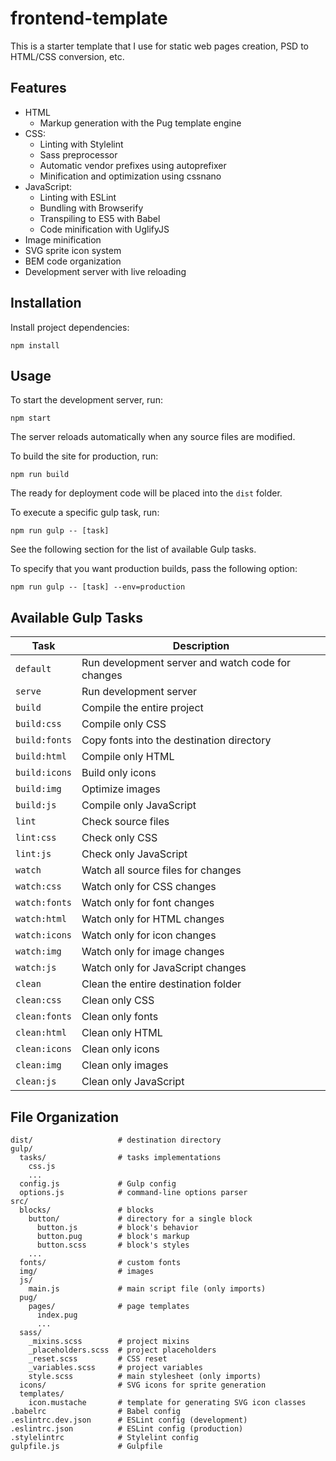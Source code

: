 frontend-template
=================
This is a starter template that I use for static web pages creation, PSD to
HTML/CSS conversion, etc.

Features
--------
* HTML
  * Markup generation with the Pug template engine
* CSS:
  * Linting with Stylelint
  * Sass preprocessor
  * Automatic vendor prefixes using autoprefixer
  * Minification and optimization using cssnano
* JavaScript:
  * Linting with ESLint
  * Bundling with Browserify
  * Transpiling to ES5 with Babel
  * Code minification with UglifyJS
* Image minification
* SVG sprite icon system
* BEM code organization
* Development server with live reloading

Installation
------------
Install project dependencies:
```
npm install
```

Usage
-----
To start the development server, run:
```
npm start
```
The server reloads automatically when any source files are modified.

To build the site for production, run:
```
npm run build
```
The ready for deployment code will be placed into the `dist` folder.

To execute a specific gulp task, run:
```
npm run gulp -- [task]
```
See the following section for the list of available Gulp tasks.

To specify that you want production builds, pass the following option:
```
npm run gulp -- [task] --env=production
```

Available Gulp Tasks
--------------------
| Task              | Description                                       |
| ------------------| ------------------------------------------------- |
| ```default```     | Run development server and watch code for changes |
| ```serve```       | Run development server                            |
| ```build```       | Compile the entire project                        |
| ```build:css```   | Compile only CSS                                  |
| ```build:fonts``` | Copy fonts into the destination directory         |
| ```build:html```  | Compile only HTML                                 |
| ```build:icons``` | Build only icons                                  |
| ```build:img```   | Optimize images                                   |
| ```build:js```    | Compile only JavaScript                           |
| ```lint```        | Check source files                                |
| ```lint:css```    | Check only CSS                                    |
| ```lint:js```     | Check only JavaScript                             |
| ```watch```       | Watch all source files for changes                |
| ```watch:css```   | Watch only for CSS changes                        |
| ```watch:fonts``` | Watch only for font changes                       |
| ```watch:html```  | Watch only for HTML changes                       |
| ```watch:icons``` | Watch only for icon changes                       |
| ```watch:img```   | Watch only for image changes                      |
| ```watch:js```    | Watch only for JavaScript changes                 |
| ```clean```       | Clean the entire destination folder               |
| ```clean:css```   | Clean only CSS                                    |
| ```clean:fonts``` | Clean only fonts                                  |
| ```clean:html```  | Clean only HTML                                   |
| ```clean:icons``` | Clean only icons                                  |
| ```clean:img```   | Clean only images                                 |
| ```clean:js```    | Clean only JavaScript                             |

File Organization
-----------------
```
dist/                   # destination directory
gulp/
  tasks/                # tasks implementations
    css.js
    ...
  config.js             # Gulp config
  options.js            # command-line options parser
src/
  blocks/               # blocks
    button/             # directory for a single block
      button.js         # block's behavior
      button.pug        # block's markup
      button.scss       # block's styles
    ...
  fonts/                # custom fonts
  img/                  # images
  js/
    main.js             # main script file (only imports)
  pug/
    pages/              # page templates
      index.pug
      ...
  sass/
    _mixins.scss        # project mixins
    _placeholders.scss  # project placeholders
    _reset.scss         # CSS reset
    _variables.scss     # project variables
    style.scss          # main stylesheet (only imports)
  icons/                # SVG icons for sprite generation
  templates/
    icon.mustache       # template for generating SVG icon classes
.babelrc                # Babel config
.eslintrc.dev.json      # ESLint config (development)
.eslintrc.json          # ESLint config (production)
.stylelintrc            # Stylelint config
gulpfile.js             # Gulpfile
```
